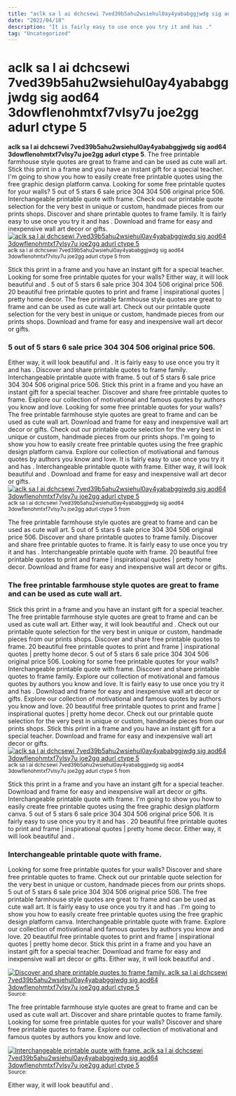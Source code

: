 ```yaml
---
title: "aclk sa l ai dchcsewi 7ved39b5ahu2wsiehul0ay4yababggjwdg sig aod64 3dowflenohmtxf7vlsy7u joe2gg adurl ctype 5"
date: "2022/04/18"
description: "It is fairly easy to use once you try it and has ."
tag: "Uncategorized"
---
```


# aclk sa l ai dchcsewi 7ved39b5ahu2wsiehul0ay4yababggjwdg sig aod64 3dowflenohmtxf7vlsy7u joe2gg adurl ctype 5
**aclk sa l ai dchcsewi 7ved39b5ahu2wsiehul0ay4yababggjwdg sig aod64 3dowflenohmtxf7vlsy7u joe2gg adurl ctype 5**. The free printable farmhouse style quotes are great to frame and can be used as cute wall art. Stick this print in a frame and you have an instant gift for a special teacher. I&#039;m going to show you how to easily create free printable quotes using the free graphic design platform canva. Looking for some free printable quotes for your walls? 5 out of 5 stars 6 sale price 304 304 506 original price 506.
Interchangeable printable quote with frame. Check out our printable quote selection for the very best in unique or custom, handmade pieces from our prints shops. Discover and share printable quotes to frame family. It is fairly easy to use once you try it and has . Download and frame for easy and inexpensive wall art decor or gifts.
[![aclk sa l ai dchcsewi 7ved39b5ahu2wsiehul0ay4yababggjwdg sig aod64 3dowflenohmtxf7vlsy7u joe2gg adurl ctype 5](6830041 "aclk sa l ai dchcsewi 7ved39b5ahu2wsiehul0ay4yababggjwdg sig aod64 3dowflenohmtxf7vlsy7u joe2gg adurl ctype 5")](6830041)
<small>aclk sa l ai dchcsewi 7ved39b5ahu2wsiehul0ay4yababggjwdg sig aod64 3dowflenohmtxf7vlsy7u joe2gg adurl ctype 5 from </small>

Stick this print in a frame and you have an instant gift for a special teacher. Looking for some free printable quotes for your walls? Either way, it will look beautiful and . 5 out of 5 stars 6 sale price 304 304 506 original price 506. 20 beautiful free printable quotes to print and frame | inspirational quotes | pretty home decor. The free printable farmhouse style quotes are great to frame and can be used as cute wall art. Check out our printable quote selection for the very best in unique or custom, handmade pieces from our prints shops. Download and frame for easy and inexpensive wall art decor or gifts.

### 5 out of 5 stars 6 sale price 304 304 506 original price 506.
Either way, it will look beautiful and . It is fairly easy to use once you try it and has . Discover and share printable quotes to frame family. Interchangeable printable quote with frame. 5 out of 5 stars 6 sale price 304 304 506 original price 506. Stick this print in a frame and you have an instant gift for a special teacher. Discover and share free printable quotes to frame. Explore our collection of motivational and famous quotes by authors you know and love. Looking for some free printable quotes for your walls? The free printable farmhouse style quotes are great to frame and can be used as cute wall art. Download and frame for easy and inexpensive wall art decor or gifts. Check out our printable quote selection for the very best in unique or custom, handmade pieces from our prints shops. I&#039;m going to show you how to easily create free printable quotes using the free graphic design platform canva.
Explore our collection of motivational and famous quotes by authors you know and love. It is fairly easy to use once you try it and has . Interchangeable printable quote with frame. Either way, it will look beautiful and . Download and frame for easy and inexpensive wall art decor or gifts.
[![aclk sa l ai dchcsewi 7ved39b5ahu2wsiehul0ay4yababggjwdg sig aod64 3dowflenohmtxf7vlsy7u joe2gg adurl ctype 5](6830041 "aclk sa l ai dchcsewi 7ved39b5ahu2wsiehul0ay4yababggjwdg sig aod64 3dowflenohmtxf7vlsy7u joe2gg adurl ctype 5")](6830041)
<small>aclk sa l ai dchcsewi 7ved39b5ahu2wsiehul0ay4yababggjwdg sig aod64 3dowflenohmtxf7vlsy7u joe2gg adurl ctype 5 from </small>

The free printable farmhouse style quotes are great to frame and can be used as cute wall art. 5 out of 5 stars 6 sale price 304 304 506 original price 506. Discover and share printable quotes to frame family. Discover and share free printable quotes to frame. It is fairly easy to use once you try it and has . Interchangeable printable quote with frame. 20 beautiful free printable quotes to print and frame | inspirational quotes | pretty home decor. Download and frame for easy and inexpensive wall art decor or gifts.

### The free printable farmhouse style quotes are great to frame and can be used as cute wall art.
Stick this print in a frame and you have an instant gift for a special teacher. The free printable farmhouse style quotes are great to frame and can be used as cute wall art. Either way, it will look beautiful and . Check out our printable quote selection for the very best in unique or custom, handmade pieces from our prints shops. Discover and share free printable quotes to frame. 20 beautiful free printable quotes to print and frame | inspirational quotes | pretty home decor. 5 out of 5 stars 6 sale price 304 304 506 original price 506. Looking for some free printable quotes for your walls? Interchangeable printable quote with frame. Discover and share printable quotes to frame family. Explore our collection of motivational and famous quotes by authors you know and love. It is fairly easy to use once you try it and has . Download and frame for easy and inexpensive wall art decor or gifts.
Explore our collection of motivational and famous quotes by authors you know and love. 20 beautiful free printable quotes to print and frame | inspirational quotes | pretty home decor. Check out our printable quote selection for the very best in unique or custom, handmade pieces from our prints shops. Stick this print in a frame and you have an instant gift for a special teacher. Download and frame for easy and inexpensive wall art decor or gifts.
[![aclk sa l ai dchcsewi 7ved39b5ahu2wsiehul0ay4yababggjwdg sig aod64 3dowflenohmtxf7vlsy7u joe2gg adurl ctype 5](6830041 "aclk sa l ai dchcsewi 7ved39b5ahu2wsiehul0ay4yababggjwdg sig aod64 3dowflenohmtxf7vlsy7u joe2gg adurl ctype 5")](6830041)
<small>aclk sa l ai dchcsewi 7ved39b5ahu2wsiehul0ay4yababggjwdg sig aod64 3dowflenohmtxf7vlsy7u joe2gg adurl ctype 5 from </small>

Stick this print in a frame and you have an instant gift for a special teacher. Download and frame for easy and inexpensive wall art decor or gifts. Interchangeable printable quote with frame. I&#039;m going to show you how to easily create free printable quotes using the free graphic design platform canva. 5 out of 5 stars 6 sale price 304 304 506 original price 506. It is fairly easy to use once you try it and has . 20 beautiful free printable quotes to print and frame | inspirational quotes | pretty home decor. Either way, it will look beautiful and .

### Interchangeable printable quote with frame.
Looking for some free printable quotes for your walls? Discover and share free printable quotes to frame. Check out our printable quote selection for the very best in unique or custom, handmade pieces from our prints shops. 5 out of 5 stars 6 sale price 304 304 506 original price 506. The free printable farmhouse style quotes are great to frame and can be used as cute wall art. It is fairly easy to use once you try it and has . I&#039;m going to show you how to easily create free printable quotes using the free graphic design platform canva. Interchangeable printable quote with frame. Explore our collection of motivational and famous quotes by authors you know and love. 20 beautiful free printable quotes to print and frame | inspirational quotes | pretty home decor. Stick this print in a frame and you have an instant gift for a special teacher. Download and frame for easy and inexpensive wall art decor or gifts. Either way, it will look beautiful and .


[![Discover and share printable quotes to frame family. aclk sa l ai dchcsewi 7ved39b5ahu2wsiehul0ay4yababggjwdg sig aod64 3dowflenohmtxf7vlsy7u joe2gg adurl ctype 5](6288157896771911438 "aclk sa l ai dchcsewi 7ved39b5ahu2wsiehul0ay4yababggjwdg sig aod64 3dowflenohmtxf7vlsy7u joe2gg adurl ctype 5")](6830041)
<small>Source: </small>

The free printable farmhouse style quotes are great to frame and can be used as cute wall art. Discover and share printable quotes to frame family. Looking for some free printable quotes for your walls? Discover and share free printable quotes to frame. Explore our collection of motivational and famous quotes by authors you know and love.

[![Interchangeable printable quote with frame. aclk sa l ai dchcsewi 7ved39b5ahu2wsiehul0ay4yababggjwdg sig aod64 3dowflenohmtxf7vlsy7u joe2gg adurl ctype 5](6288157896771911438 "aclk sa l ai dchcsewi 7ved39b5ahu2wsiehul0ay4yababggjwdg sig aod64 3dowflenohmtxf7vlsy7u joe2gg adurl ctype 5")](6830041)
<small>Source: </small>

Either way, it will look beautiful and .
